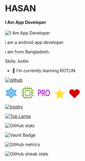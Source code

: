  # HASAN
#### I Am  App Developer
![I Am  App Developer]( )

i am a android app developer.


i am from Bangladesh.

Skills: kotlin

- 🌱 I’m currently learning KOTLIN 


[<img src='https://cdn.jsdelivr.net/npm/simple-icons@3.0.1/icons/github.svg' alt='github' height='40'>](https://github.com/hasan-techbd)  

<a href='https://archiveprogram.github.com/'><img src='https://raw.githubusercontent.com/acervenky/animated-github-badges/master/assets/acbadge.gif' width='40' height='40'></a> <a href='https://docs.github.com/en/developers'><img src='https://raw.githubusercontent.com/acervenky/animated-github-badges/master/assets/devbadge.gif' width='40' height='40'></a> <a href='https://github.com/pricing'><img src='https://raw.githubusercontent.com/acervenky/animated-github-badges/master/assets/pro.gif' width='40' height='40'></a> <a href='https://stars.github.com/'><img src='https://raw.githubusercontent.com/acervenky/animated-github-badges/master/assets/starbadge.gif' width='35' height='35'></a> <a href='https://docs.github.com/en/github/supporting-the-open-source-community-with-github-sponsors'><img src='https://raw.githubusercontent.com/acervenky/animated-github-badges/master/assets/sponsorbadge.gif' width='35' height='35'></a> 

[![trophy](https://github-profile-trophy.vercel.app/?username=hasan-techbd)](https://github.com/ryo-ma/github-profile-trophy)

[![Top Langs](https://github-readme-stats.vercel.app/api/top-langs/?username=hasan-techbd)](https://github.com/anuraghazra/github-readme-stats)

![GitHub stats](https://github-readme-stats.vercel.app/api?username=hasan-techbd&show_icons=true&count_private=true)  

![Vaunt Badge](https://api.vaunt.dev/v1/github/entities/hasan-techbd/contributions?format=svg&private=true)  

![GitHub metrics](https://metrics.lecoq.io/hasan-techbd)  

![GitHub streak stats](https://streak-stats.demolab.com/?user=hasan-techbd)  



